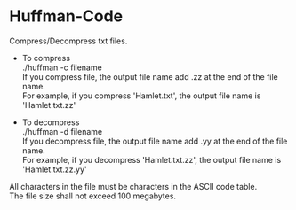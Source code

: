 # Huffman-Code
Compress/Decompress txt files.

- To compress  
  ./huffman -c filename  
  If you compress file, the output file name add .zz at the end of the file name.  
  For example, if you compress 'Hamlet.txt', the output file name is 'Hamlet.txt.zz'  
  
- To decompress  
  ./huffman -d filename  
  If you decompress file, the output file name add .yy at the end of the file name.   
  For example, if you decompress 'Hamlet.txt.zz', the output file name is 'Hamlet.txt.zz.yy'  

All characters in the file must be characters in the ASCII code table.  
The file size shall not exceed 100 megabytes.
